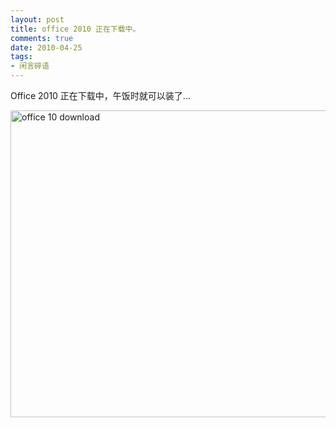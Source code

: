 ```yaml
---
layout: post
title: office 2010 正在下载中。
comments: true
date: 2010-04-25
tags:
- 闲言碎语
---
```


<p>Office 2010 正在下载中，午饭时就可以装了...</p>
<p><img src="http://huobazi.aspxboy.com/images/hbz_images/office10download.png" alt="office 10 download" width="588" height="491"></p>				
